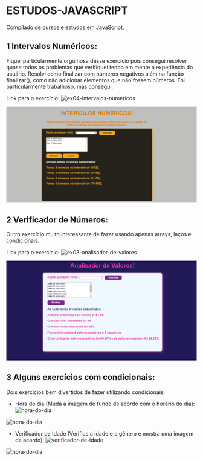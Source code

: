 # ESTUDOS-JAVASCRIPT
Compilado de cursos e estudos em  JavaScript. 

## 1 Intervalos Numéricos:
Fiquei particularmente orgulhosa desse exercício pois consegui resolver quase todos os problemas que verifiquei tendo em mente a experiência do usuário. Resolvi como finalizar com números negativos além na função finalizar(), como não adicionar elementos que não fossem números. Foi particularmente trabalhoso, mas consegui. 

Link para o exercício: ![ex04-intervalos-numericos](https://github.com/Julianagft/ESTUDOS-JAVASCRIPT/tree/main/digital-college/AULAS/fs-24%20(oficial)/Atividades/ex04-intervalos-numericos)

![Texto do Link](https://github.com/Julianagft/ESTUDOS-JAVASCRIPT/blob/main/digital-college/AULAS/fs-24%20(oficial)/Atividades/ex04-intervalos-numericos/intervalos.png)

## 2 Verificador de Números: 
Outro exercício muito interessante de fazer usando apenas arrays, laços e condicionais.

Link para o exercício: ![ex03-analisador-de-valores](https://github.com/Julianagft/ESTUDOS-JAVASCRIPT/tree/main/digital-college/AULAS/fs-24%20(oficial)/Atividades/ex03-analisador-de-valores)

![Texto do Link](https://github.com/Julianagft/ESTUDOS-JAVASCRIPT/blob/main/digital-college/AULAS/fs-24%20(oficial)/Atividades/ex03-analisador-de-valores/analisador-de-valores.png)

## 3 Alguns exercícios com condicionais:
Dois exercícios bem divertidos de fazer utilizando condicionais. 

- Hora do dia (Muda a imagem de fundo de acordo com o horário do dia): ![hora-do-dia](https://github.com/Julianagft/ESTUDOS-JAVASCRIPT/tree/main/curso-em-video/aulas/Exerc%C3%ADcios/mod%20D-%20condicoes%20em%20js/hora-do-dia)
  
 ![hora-do-dia](https://github.com/Julianagft/ESTUDOS-JAVASCRIPT/blob/main/curso-em-video/aulas/Exerc%C3%ADcios/mod%20D-%20condicoes%20em%20js/hora-do-dia/horario-do-dia.png)

- Verificador de Idade (Verifica a idade e o gênero e mostra uma imagem de acordo): ![verificador-de-idade](https://github.com/Julianagft/ESTUDOS-JAVASCRIPT/tree/main/curso-em-video/aulas/Exerc%C3%ADcios/mod%20D-%20condicoes%20em%20js/verificador-de-idade)
  
![hora-do-dia](https://github.com/Julianagft/ESTUDOS-JAVASCRIPT/blob/main/curso-em-video/aulas/Exerc%C3%ADcios/mod%20D-%20condicoes%20em%20js/verificador-de-idade/verificador-de-idade.png)

